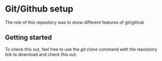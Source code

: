 # Git/Github setup

The role of this repository was to show different features of git/github

## Getting started

To check this out, feel free to use the _git clone_ command with the repository link to download and check this out.